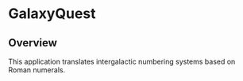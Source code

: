 # GalaxyQuest

## Overview

This application translates intergalactic numbering systems based on Roman numerals.